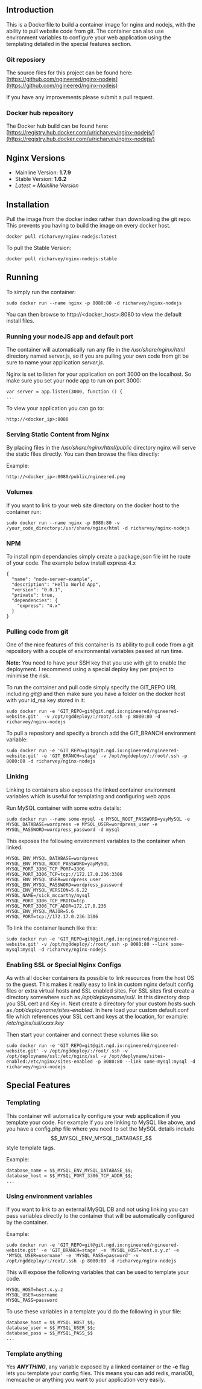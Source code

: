 ## Introduction
This is a Dockerfile to build a container image for nginx and nodejs, with the ability to pull website code from git. The container can also use environment variables to configure your web application using the templating detailed in the special features section.

### Git reposiory
The source files for this project can be found here: [https://github.com/ngineered/nginx-nodejs](https://github.com/ngineered/nginx-nodejs)

If you have any improvements please submit a pull request.

### Docker hub repository
The Docker hub build can be found here: [https://registry.hub.docker.com/u/richarvey/nginx-nodejs/](https://registry.hub.docker.com/u/richarvey/nginx-nodejs/)

## Nginx Versions
- Mainline Version: **1.7.9**
- Stable Version: **1.6.2**
- *Latest = Mainline Version*

## Installation
Pull the image from the docker index rather than downloading the git repo. This prevents you having to build the image on every docker host.

```
docker pull richarvey/nginx-nodejs:latest
```
To pull the Stable Version:

```
docker pull richarvey/nginx-nodejs:stable
```
## Running
To simply run the container:

```
sudo docker run --name nginx -p 8080:80 -d richarvey/nginx-nodejs
```
You can then browse to http://<docker_host>:8080 to view the default install files.
### Running your nodeJS app and default port
The container will automatically run any file in the */usr/share/nginx/html* directory named server.js, so if you are pulling your own code from git be sure to name your application *server.js*.

Nginx is set to listen for your application on port 3000 on the localhost. So make sure you set your node app to run on port 3000:

```
var server = app.listen(3000, function () {
...
```

To view your application you can go to:
```
http://<docker_ip>:8080
```
### Serving Static Content from Nginx
By placing files in the */usr/share/nginx/html/public* directory nginx will serve the static files directly. You can then browse the files directly:

Example:
```
http://<docker_ip>:8080/public/ngineered.png
```
### Volumes
If you want to link to your web site directory on the docker host to the container run:

```
sudo docker run --name nginx -p 8080:80 -v /your_code_directory:/usr/share/nginx/html -d richarvey/nginx-nodejs
```
### NPM
To install npm dependancies simply create a package.json file int he route of your code. The example below install express 4.x

```
{
  "name": "node-server-example",
  "description": "Hello World App",
  "version": "0.0.1",
  "private": true,
  "dependencies": {
    "express": "4.x"
  }
}
```
### Pulling code from git
One of the nice features of this container is its ability to pull code from a git repository with a couple of environmental variables passed at run time.

**Note:** You need to have your SSH key that you use with git to enable the deployment. I recommend using a special deploy key per project to minimise the risk.

To run the container and pull code simply specify the GIT_REPO URL including *git@* and then make sure you have a folder on the docker host with your id_rsa key stored in it:

```
sudo docker run -e 'GIT_REPO=git@git.ngd.io:ngineered/ngineered-website.git'  -v /opt/ngddeploy/:/root/.ssh -p 8080:80 -d richarvey/nginx-nodejs
```

To pull a repository and specify a branch add the GIT_BRANCH environment variable:

```
sudo docker run -e 'GIT_REPO=git@git.ngd.io:ngineered/ngineered-website.git' -e 'GIT_BRANCH=stage' -v /opt/ngddeploy/:/root/.ssh -p 8080:80 -d richarvey/nginx-nodejs
```
### Linking
Linking to containers also exposes the linked container environment variables which is useful for templating and configuring web apps.

Run MySQL container with some extra details:

```
sudo docker run --name some-mysql -e MYSQL_ROOT_PASSWORD=yayMySQL -e MYSQL_DATABASE=wordpress -e MYSQL_USER=wordpress_user -e MYSQL_PASSWORD=wordpress_password -d mysql
```

This exposes the following environment variables to the container when linked:

```
MYSQL_ENV_MYSQL_DATABASE=wordpress
MYSQL_ENV_MYSQL_ROOT_PASSWORD=yayMySQL
MYSQL_PORT_3306_TCP_PORT=3306
MYSQL_PORT_3306_TCP=tcp://172.17.0.236:3306
MYSQL_ENV_MYSQL_USER=wordpress_user
MYSQL_ENV_MYSQL_PASSWORD=wordpress_password
MYSQL_ENV_MYSQL_VERSION=5.6.22
MYSQL_NAME=/sick_mccarthy/mysql
MYSQL_PORT_3306_TCP_PROTO=tcp
MYSQL_PORT_3306_TCP_ADDR=172.17.0.236
MYSQL_ENV_MYSQL_MAJOR=5.6
MYSQL_PORT=tcp://172.17.0.236:3306

```

To link the container launch like this:

```
sudo docker run -e 'GIT_REPO=git@git.ngd.io:ngineered/ngineered-website.git' -v /opt/ngddeploy/:/root/.ssh -p 8080:80 --link some-mysql:mysql -d richarvey/nginx-nodejs
```
### Enabling SSL or Special Nginx Configs
As with all docker containers its possible to link resources from the host OS to the guest. This makes it really easy to link in custom nginx default config files or extra virtual hosts and SSL enabled sites. For SSL sites first create a directory somewhere such as */opt/deployname/ssl/*. In this directory drop you SSL cert and Key in. Next create a directory for your custom hosts such as  */opt/deployname/sites-enabled*. In here load your custom default.conf file which references your SSL cert and keys at the location, for example:  */etc/nginx/ssl/xxxx.key* 

Then start your container and connect these volumes like so:

```
sudo docker run -e 'GIT_REPO=git@git.ngd.io:ngineered/ngineered-website.git' -v /opt/ngddeploy/:/root/.ssh -v /opt/deployname/ssl:/etc/nginx/ssl -v /opt/deplyname/sites-enabled:/etc/nginx/sites-enabled -p 8080:80 --link some-mysql:mysql -d richarvey/nginx-nodejs
```

## Special Features

### Templating
This container will automatically configure your web application if you template your code. For example if you are linking to MySQL like above, and you have a config.php file where you need to set the MySQL details include $$_MYSQL_ENV_MYSQL_DATABASE_$$ style template tags. 

Example:

```
database_name = $$_MYSQL_ENV_MYSQL_DATABASE_$$;
database_host = $$_MYSQL_PORT_3306_TCP_ADDR_$$;
...
```

### Using environment variables
If you want to link to an external MySQL DB and not using linking you can pass variables directly to the container that will be automatically configured by the container.

Example:

```
sudo docker run -e 'GIT_REPO=git@git.ngd.io:ngineered/ngineered-website.git' -e 'GIT_BRANCH=stage' -e 'MYSQL_HOST=host.x.y.z' -e 'MYSQL_USER=username' -e 'MYSQL_PASS=password' -v /opt/ngddeploy/:/root/.ssh -p 8080:80 -d richarvey/nginx-nodejs
```

This will expose the following variables that can be used to template your code.

```
MYSQL_HOST=host.x.y.z
MYSQL_USER=username
MYSQL_PASS=password
```
To use these variables in a template you'd do the following in your file:

```
database_host = $$_MYSQL_HOST_$$;
database_user = $$_MYSQL_USER_$$;
database_pass = $$_MYSQL_PASS_$$
...
```
### Template anything
Yes ***ANYTHING***, any variable exposed by a linked container or the **-e** flag lets you template your config files. This means you can add redis, mariaDB, memcache or anything you want to your application very easily.
